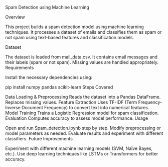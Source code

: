 Spam Detection using Machine Learning

Overview

This project builds a spam detection model using machine learning techniques. It processes a dataset of emails and classifies them as spam or not spam using text-based features and classification models.

Dataset

The dataset is loaded from mail_data.csv.
It contains email messages and their labels (spam or not spam).
Missing values are handled appropriately.
Requirements

Install the necessary dependencies using:

pip install numpy pandas scikit-learn
Steps Covered

Data Loading & Preprocessing
Reads the dataset into a Pandas DataFrame.
Replaces missing values.
Feature Extraction
Uses TF-IDF (Term Frequency-Inverse Document Frequency) to convert text into numerical features.
Model Training
Trains a Logistic Regression model for spam classification.
Evaluation
Computes accuracy to assess model performance.
Usage

Open and run Spam_detection.ipynb step by step.
Modify preprocessing or model parameters as needed.
Evaluate results and experiment with different classifiers.
Future Improvements

Experiment with different machine learning models (SVM, Naïve Bayes, etc.).
Use deep learning techniques like LSTMs or Transformers for better accuracy.

